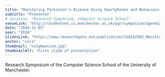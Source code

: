 ```yaml
---
title: "Monitoring Parkinson's Disease Using Smartphones and Behavioural Inferences"
subtitle: "Presenter"
# location: "Research Symposium, Computer Science School"
venueLink: "http://studentnet.cs.manchester.ac.uk/pgr/symposium/agenda2016.php"
date: "2016-11-03"
year: "2016"
slidesLink: "https://www.researchgate.net/publication/310142582_Monitoring_Parkinson%27s_Disease_Using_Smartphones_and_Behavioural_Inferences?ev=prf_pub"
anchor: "csrs"
thumbnail: "cssymposium.jpg"
thumbnailAlt: "First slide of presentation"
---
```

Research Symposium of the Computer Science School of the University of Manchester.